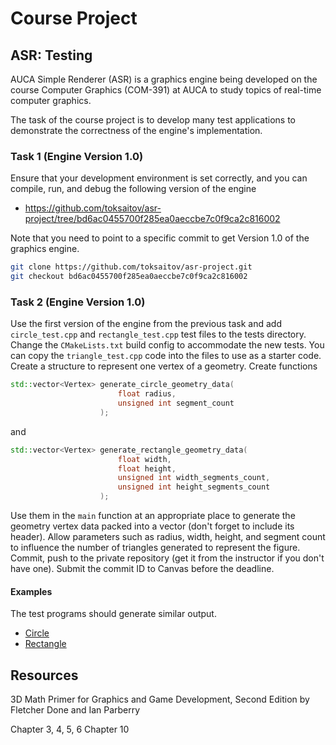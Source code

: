 Course Project
==============

## ASR: Testing

AUCA Simple Renderer (ASR) is a graphics engine being developed on the course
Computer Graphics (COM-391) at AUCA to study topics of real-time computer
graphics.

The task of the course project is to develop many test applications to
demonstrate the correctness of the engine's implementation.

### Task 1 (Engine Version 1.0)

Ensure that your development environment is set correctly, and you can compile,
run, and debug the following version of the engine

* <https://github.com/toksaitov/asr-project/tree/bd6ac0455700f285ea0aeccbe7c0f9ca2c816002>

Note that you need to point to a specific commit to get Version 1.0 of the
graphics engine.

```bash
git clone https://github.com/toksaitov/asr-project.git
git checkout bd6ac0455700f285ea0aeccbe7c0f9ca2c816002
```

### Task 2 (Engine Version 1.0)

Use the first version of the engine from the previous task and add `circle_test.cpp` and
`rectangle_test.cpp` test files to the tests directory. Change the `CMakeLists.txt` build
config to accommodate the new tests. You can copy the `triangle_test.cpp` code into the files
to use as a starter code. Create a structure to represent one vertex of a geometry. Create
functions

```cpp
std::vector<Vertex> generate_circle_geometry_data(
                        float radius,
                        unsigned int segment_count
                    );
```

and

```cpp
std::vector<Vertex> generate_rectangle_geometry_data(
                        float width,
                        float height,
                        unsigned int width_segments_count,
                        unsigned int height_segments_count
                    );
```

Use them in the `main` function at an appropriate place to generate the geometry vertex data
packed into a vector (don't forget to include its header). Allow parameters such as radius,
width, height, and segment count to influence the number of triangles generated to represent
the figure. Commit, push to the private repository (get it from the instructor if you don't
have one). Submit the commit ID to Canvas before the deadline.

#### Examples

The test programs should generate similar output.

* [Circle](https://i.imgur.com/ZtrDWLw.png)
* [Rectangle](https://i.imgur.com/QxvTpCF.png)

## Resources

3D Math Primer for Graphics and Game Development, Second Edition by Fletcher
Done and Ian Parberry

Chapter 3, 4, 5, 6
Chapter 10
